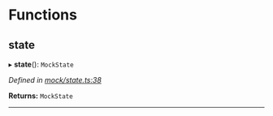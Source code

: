 

# Functions

<a id="state"></a>

##  state

▸ **state**(): `MockState`

*Defined in [mock/state.ts:38](https://github.com/polkadot-js/api/blob/5207285/packages/rpc-provider/src/mock/state.ts#L38)*

**Returns:** `MockState`

___

